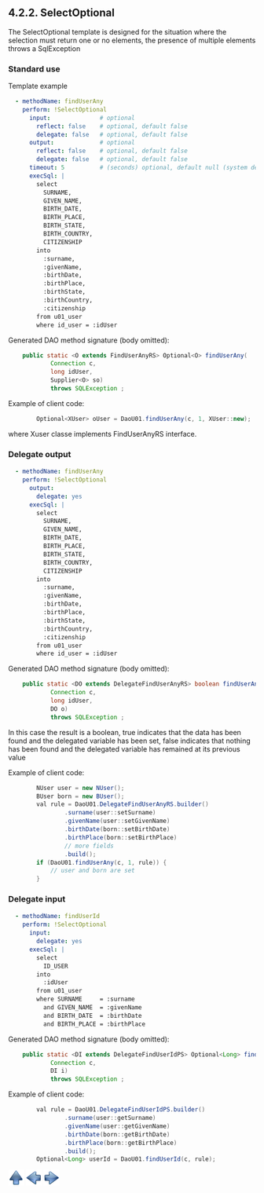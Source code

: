 ## 4.2.2. SelectOptional


The SelectOptional template is designed for the situation where the selection must return one or no elements, the presence of multiple elements throws a SqlException

### Standard use

Template example

~~~yaml
  - methodName: findUserAny
    perform: !SelectOptional
      input:              # optional
        reflect: false    # optional, default false
        delegate: false   # optional, default false
      output:             # optional
        reflect: false    # optional, default false
        delegate: false   # optional, default false
      timeout: 5          # (seconds) optional, default null (system default)
      execSql: |
        select
          SURNAME,
          GIVEN_NAME, 
          BIRTH_DATE,
          BIRTH_PLACE,
          BIRTH_STATE,
          BIRTH_COUNTRY,
          CITIZENSHIP
        into
          :surname,
          :givenName, 
          :birthDate,
          :birthPlace,
          :birthState,
          :birthCountry,
          :citizenship
        from u01_user
        where id_user = :idUser
~~~

Generated DAO method signature (body omitted):

~~~java
    public static <O extends FindUserAnyRS> Optional<O> findUserAny(
            Connection c,
            long idUser,
            Supplier<O> so)
            throws SQLException ;
~~~

Example of client code:

~~~java
        Optional<XUser> oUser = DaoU01.findUserAny(c, 1, XUser::new);
~~~

where Xuser classe implements FindUserAnyRS interface.

### Delegate output

~~~yaml
  - methodName: findUserAny
    perform: !SelectOptional
      output:
        delegate: yes
      execSql: |
        select
          SURNAME,
          GIVEN_NAME, 
          BIRTH_DATE,
          BIRTH_PLACE,
          BIRTH_STATE,
          BIRTH_COUNTRY,
          CITIZENSHIP
        into
          :surname,
          :givenName, 
          :birthDate,
          :birthPlace,
          :birthState,
          :birthCountry,
          :citizenship
        from u01_user
        where id_user = :idUser
~~~

Generated DAO method signature (body omitted):

~~~java
    public static <DO extends DelegateFindUserAnyRS> boolean findUserAny(
            Connection c,
            long idUser,
            DO o)
            throws SQLException ;
~~~

In this case the result is a boolean, true indicates that the data has been found and the delegated variable has been set, false indicates that nothing has been found and the delegated variable has remained at its previous value

Example of client code:

~~~java
        NUser user = new NUser();
        BUser born = new BUser();
        val rule = DaoU01.DelegateFindUserAnyRS.builder()
                .surname(user::setSurname)
                .givenName(user::setGivenName)
                .birthDate(born::setBirthDate)
                .birthPlace(born::setBirthPlace)
                // more fields
                .build();
        if (DaoU01.findUserAny(c, 1, rule)) {
            // user and born are set
        }
~~~

### Delegate input

~~~yaml
  - methodName: findUserId
    perform: !SelectOptional
      input:
        delegate: yes
      execSql: |
        select
          ID_USER
        into
          :idUser
        from u01_user
        where SURNAME     = :surname
          and GIVEN_NAME  = :givenName
          and BIRTH_DATE  = :birthDate
          and BIRTH_PLACE = :birthPlace
~~~

Generated DAO method signature (body omitted):

~~~java
    public static <DI extends DelegateFindUserIdPS> Optional<Long> findUserId(
            Connection c,
            DI i)
            throws SQLException ;
~~~

Example of client code:

~~~java
        val rule = DaoU01.DelegateFindUserIdPS.builder()
                .surname(user::getSurname)
                .givenName(user::getGivenName)
                .birthDate(born::getBirthDate)
                .birthPlace(born::getBirthPlace)
                .build();
        Optional<Long> userId = DaoU01.findUserId(c, rule);
~~~

[![Up](go-up.png)](ConfigYaml.md) [![Next](go-previous.png)](SelectSingle.md) [![Next](go-next.png)](SelectList.md)